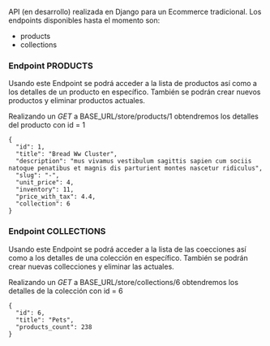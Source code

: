 API (en desarrollo) realizada en Django para un Ecommerce tradicional. Los endpoints disponibles hasta el momento son:
- products
- collections

### Endpoint PRODUCTS

Usando este Endpoint se podrá acceder a la lista de productos así como a los detalles de un producto en específico. También se podrán crear nuevos productos y eliminar productos actuales. 

Realizando un *GET* a BASE_URL/store/products/1 obtendremos los detalles del producto con id = 1
```
{
  "id": 1,
  "title": "Bread Ww Cluster",
  "description": "mus vivamus vestibulum sagittis sapien cum sociis natoque penatibus et magnis dis parturient montes nascetur ridiculus",
  "slug": "-",
  "unit_price": 4,
  "inventory": 11,
  "price_with_tax": 4.4,
  "collection": 6
}
```
### Endpoint COLLECTIONS

Usando este Endpoint se podrá acceder a la lista de las coecciones así como a los detalles de una colección en específico. También se podrán crear nuevas collecciones y eliminar las actuales. 

Realizando un *GET* a BASE_URL/store/collections/6 obtendremos los detalles de la colección con id = 6
```
{
  "id": 6,
  "title": "Pets",
  "products_count": 238
}
```
